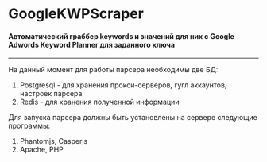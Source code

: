 # GoogleKWPScraper

#### Автоматический граббер keywords и значений для них с Google Adwords Keyword Planner для заданного ключа

***

На данный момент для работы парсера необходимы две БД:

1. Postgresql - для хранения прокси-серверов, гугл аккаунтов, настроек парсера
2. Redis - для хранения полученной информации

Для запуска парсера должны быть установлены на сервере следующие программы:

1. Phantomjs, Casperjs
2. Apache, PHP